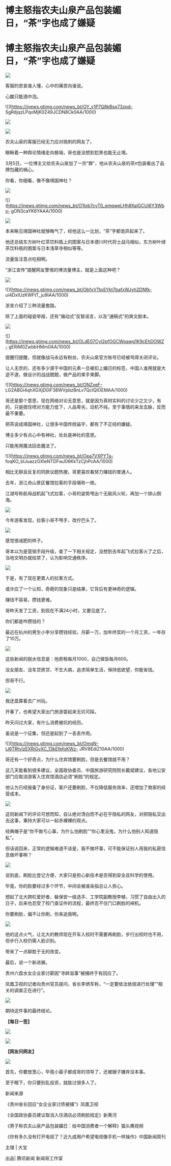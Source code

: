 # 博主怒指农夫山泉产品包装媚日，“茶”字也成了嫌疑

# 博主怒指农夫山泉产品包装媚日，“茶”字也成了嫌疑

![](https://inews.gtimg.com/news_bt/G0ujLCq3cIz1S6IKmcM3rcRe_dCB78yeZReqWnmi2MzrMAA/0)

客服的悲哀谁人懂，心中的痛苦向谁说。

心酸只能酒中泡。

![](https://inews.gtimg.com/news_bt/OY_y1P7Q8kBsq73zpd-
SgRdjqzLPqoMjK0Z49JCDN8Ck0AA/1000)

![](https://inews.gtimg.com/news_bt/OjTKGI1OSayOl4tgdFrmVt6Va_VtWbV9DAEpGpJjeGAqkAA/1000)

![](https://inews.gtimg.com/news_bt/OAPlTETQ3yuSSCi_xfPs16XcNstdrp9MVymxmYW9gtP_IAA/1000)

农夫山泉的客服已经无力应对挑刺的网友了。

眼瞅着一种舆论情绪走向极端，哥也是没想到尬黑也能无止境。

3月5日，一位博主又给农夫山泉加了一宗“罪”，他从农夫山泉的茶π包装看出了品牌包藏的祸心。

你看，你细看，像不像靖国神社？

![](https://inews.gtimg.com/news_bt/OZj7QSfbtwTmTwekXkMCTckS8d3faYq3IBzqApCF2L1WAAA/1000)

![](https://inews.gtimg.com/news_bt/O1lob7cyT0_gmpweLHh8XalGCUj6Y3Wbv-
gON3caYK6YAAA/1000)

![](https://inews.gtimg.com/news_bt/OoqHsQj9LmVvAqKkotRSgRKsWJ6TxJnXttobiIg251mEwAA/1000)

本来瞅见靖国神社就够晦气了，经他这么一比划，“茶”字都诡异起来了。

他还总结东方树叶红茶饮料瓶上的图案与日本德川时代将士战马相似，东方树叶绿茶饮料瓶的图案与日本浅草寺相似等等。

流量饭注意点吃相啊。

“浙江宣传”提醒网友警惕的博流量博主，就是上面这种吧？

![](https://inews.gtimg.com/news_bt/O9FeXIlaxd8z3Ik2YIwTK7uZYAOW98RiDDwaVfJcrdpkoAA/1000)

![](https://inews.gtimg.com/news_bt/ObfxVTtpSYkt7bafxWJyh2DNfk-
ui4DxIUzKWFtT_ju9IAA/1000)

浙宣介绍了三种流量套路。

除了上面的碰瓷举报，还有“煽动式”反智谣言，以及“通稿式”的爽文剧本。

![](https://inews.gtimg.com/news_bt/OogkwnmcS8rFSlRUld2g8QfGuKO6W_kSte3MS7Lb611JcAA/1000)

![](https://inews.gtimg.com/news_bt/OLdE07Cyl2pfOGCWpawg1K9cEhDOWZ-
gERiM0ZwbbHMm0AA/1000)

提醒归提醒，但就像战马永远有粉丝，农夫山泉官方账号已经被骂得关闭评论。

让人无奈的，还有多少源于中国的元素一旦被扣上媚日的标签，中国人谁用就是大逆不道，做设计的战战兢兢，做产品的束手束脚。

![](https://inews.gtimg.com/news_bt/ONZxeF-
LG2ABGi4qhXGXjD0IF38WVpbzBnLv7QcIQlOEMAA/1000)

哥还是那个意思，现在网络对论无意思，就是因为真材实料的讨论少之又少，有的，只是摁住喷对方能力低下，人品卑劣，动机不纯，至于事情的来龙去脉，反而最不重要。

把茶说成靖国神社，让很多中国传统庙宇，都有了不正经的嫌疑。

博主多少有点心中有神社，处处是神社的意思。

只能用用魔法回击魔法了。

![](https://inews.gtimg.com/news_bt/Oea7VXPYTa-
foqKO_blJuazzGXleNTDFwJ06KkTzCjhPcAA/1000)

相比无聊且反复的同款议题热搜，哥更喜欢看努力赚钱的普通人。

去年，浙江舟山景区餐馆拉客的手段堪称一绝。

江湖号称航母战机起飞式拉客，小哥的姿势甩出个无敌风火轮，再加一个排山倒海。

![](https://inews.gtimg.com/news_bt/GuInD9FYkiKxpvgH1t4WenalQ9vbVF3W16Ob7l265bpQsAA/0)

今年游客发现，拉客小哥不甩手，改拧巴头了。

![](https://inews.gtimg.com/news_bt/G4IwhztB3rJlvzGR3JGLlLpYzN1iE-v78yp0FzXI2_w6MAA/0)

感觉很减肥的样子。

哥本以为是营销手段升级，查了一下相关规定，没想到去年起飞式拉客火了之后，当地文明办就给禁了，认为影响交通秩序。

![](https://inews.gtimg.com/news_bt/OTiKZyLzlANk_9yfZvJQKYanit2SkoDFrHGlcWXpOTskMAA/1000)

于是，有了现在更累人的拉客方式。

或许应了一个认知，奇葩的现象只是结果，它背后有更神奇的逻辑。

赚钱不容易，攒钱更难。

哥昨天发了工资，到现在不满24小时，又要见底了。

你们都是咋攒钱的？

最近在杭州的男生小李分享攒钱经验，月薪一万，加年终奖的一个月工资，一年存了10万。

![](https://inews.gtimg.com/news_bt/OxoZlHXdRcfxCjCaedpcky6s_9TUfh3av_0OH9ARxjqikAA/1000)

这些新闻的脱水信息是：他房租每月1000，自己做饭每月600。

没女朋友、没车贷房贷、不生大病，追求简单生活，保持低欲望，你能省钱。

但哥不行。

![](https://inews.gtimg.com/news_bt/OWZm4ZBylwxQVxbxvcs92ws23WLKAiv7EJfEiF0VXXQH8AA/1000)

我还盘算着去广州玩。

开春了，也希望大家出门旅游耍起来无坑可踩。

昨天问过大家，有什么消费被坑的经历。

虽说是一个征集，但还是起到了一丢丢作用。

![](https://inews.gtimg.com/news_bt/OmqN-IJ6TRtylzEXRiGvXC_13kEfefoKWz-
JRV8EdiZ10AA/1000)

哥还有一个好奇点，为什么住宾馆要刷脸，但是去餐馆就不用？

这几天能看到很多建议，全国政协委员、中国旅游研究院院长戴斌建议，各地公安部门应取消游客入住宾馆酒店必须“刷脸”的规定。

他认为已经报备了身份证，客户还要刷脸，不仅降低服务效率，还增加了商家的经营成本。

![](https://inews.gtimg.com/news_bt/OVKCqCCkwrHFKWjHzoHloKwgROQaTSf2uzc2fxH5ataooAA/1000)

这则新闻下的评论可想而知，自认绝对清白而不必在乎隐私的网友，对把隐私交出去这事，秉持大家可以一起赤裸裸的观点。

经典帽子是“你不做亏心事，为什么怕刷脸”“你心里没鬼，为什么怕别人知道隐私”。

但话说回来，正常的逻辑难道不该是，我不做坏事，可不能保证别人用我的私密信息做坏事啊？

![](https://inews.gtimg.com/news_bt/OOIwLHRQ-3JgZYDjy15f3dPWwqo0N8-KhluxZWsKD9WQoAA/1000)

说到底，刷脸比登记方便，大家只是担心新技术是否得到安全且科学的使用。

毕竟，你的脸要经过多个环节，中间会被谁染指总让人担心。

想起了北大跨栏爱好者、躲保安一级选手、工学院副教授李植，习惯了自由出入的日子，后来也忍受了校门查证件的流程，最终忍不住门口刷脸的闸机。

你要刷脸，偏不让你刷，你来追我啊。

![](https://inews.gtimg.com/news_bt/OtN12-gb00kdxomYIvzsNqqVDL8MAbfGNrI9ZtWRxGyvwAA/1000)

他的这点火气，让北大的教师现在开车入校时不需要再刷脸，步行出校时也不用，但步行入校仍需人脸识别。

带来了一点聊胜于无的改变。

最后，说一个新进展。

贵州六盘水女企业家讨薪因“寻衅滋事”被捕终于有回应了。

凤凰卫视的记者向贵州官员提问，省长李炳军称，“一定要依法依规进行处理”“相关的调查正在进行”。

![](https://inews.gtimg.com/news_bt/Oix_dtb6DxG8Dmu3CqhIgQmfK3Unlo1ytEGevp9HqkbzcAA/1000)

期待这件事的最终结论。

**【每日一签】**

![](https://inews.gtimg.com/news_bt/O55GVcwepyTFcYziW0MpjMFZoIIdtbN6zq_htXxjXOfKkAA/1000)

![](https://inews.gtimg.com/news_bt/O544265TWU5zPNZW2o2ZNx9h4wkx0xCsODW3XCEH3ApMEAA/1000)

**【网友问网友】**

![](https://inews.gtimg.com/news_bt/OOVJhu1kwkZ37KVXN5bButEY3d1XZmURaoRvlcuLkPOv4AA/1000)

首先，你要放宽心，毕竟小菌子都成哥的领导了，还被嫂子嫌弃没本事。

至于眼下，你只要别乱投资，就胜过很多人了。

新闻来源

《贵州省长回应“女企业家讨债被捕”》凤凰卫视

《全国政协委员建议取消入住酒店必须刷脸规定》新黄河

《男子称农夫山泉产品包装媚日：给中国消费者一个解释》猫头鹰视频

《你有多久没有打开电视了？近九成用户希望电视像手机一样操作》中国新闻周刊

主理 | 大宝

出品| 腾讯新闻 新闻哥工作室

